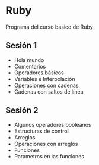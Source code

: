 # Ruby

Programa del curso basico de Ruby

## Sesión 1

* Hola mundo
* Comentarios
* Operadores básicos
* Variables e Interpolación
* Operaciones con cadenas
* Cadenas con saltos de línea

## Sesión 2

* Algunos operadores booleanos
* Estructuras de control
* Arreglos
* Operaciones con arreglos
* Funciones
* Parametros en las funciones
